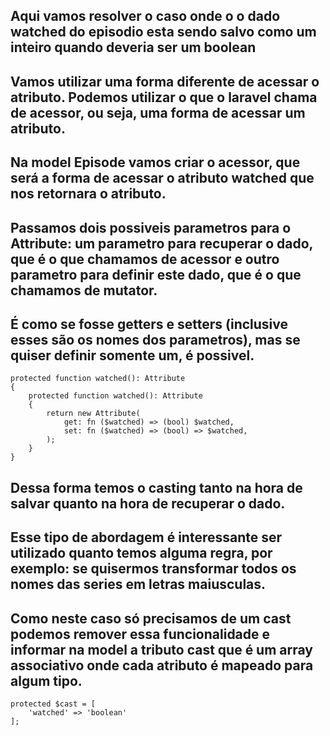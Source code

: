 ## Aqui vamos resolver o caso onde o o dado watched do episodio esta sendo salvo como um inteiro quando deveria ser um boolean

## Vamos utilizar uma forma diferente de acessar o atributo. Podemos utilizar o que o laravel chama de acessor, ou seja, uma forma de acessar um atributo.
## Na model Episode vamos criar o acessor, que será a forma de acessar o atributo watched que nos retornara o atributo.
## Passamos dois possiveis parametros para o Attribute: um parametro para recuperar o dado, que é o que chamamos de acessor e outro parametro para definir este dado, que é o que chamamos de mutator.
## É como se fosse getters e setters (inclusive esses são os nomes dos parametros), mas se quiser definir somente um, é possivel.

```
protected function watched(): Attribute
{
    protected function watched(): Attribute
    {
        return new Attribute(
            get: fn ($watched) => (bool) $watched,
            set: fn ($watched) => (bool) => $watched,
        );
    }
}

```

## Dessa forma temos o casting tanto na hora de salvar quanto na hora de recuperar o dado.

## Esse tipo de abordagem é interessante ser utilizado quanto temos alguma regra, por exemplo: se quisermos transformar todos os nomes das series em letras maiusculas.
## Como neste caso só precisamos de um cast podemos remover essa funcionalidade e informar na model a tributo cast que é um array associativo onde cada atributo é mapeado para algum tipo.

```
protected $cast = [
    'watched' => 'boolean'
];

```